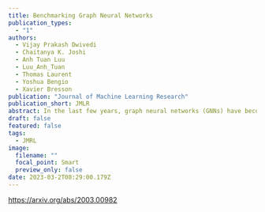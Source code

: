 ```yaml
---
title: Benchmarking Graph Neural Networks
publication_types:
  - "1"
authors:
  - Vijay Prakash Dwivedi
  - Chaitanya K. Joshi
  - Anh Tuan Luu
  - Luu_Anh_Tuan
  - Thomas Laurent
  - Yoshua Bengio
  - Xavier Bresson
publication: "Journal of Machine Learning Research"
publication_short: JMLR
abstract: In the last few years, graph neural networks (GNNs) have become the standard toolkit for analyzing and learning from data on graphs. This emerging field has witnessed an extensive growth of promising techniques that have been applied with success to computer science, mathematics, biology, physics and chemistry. But for any successful field to become mainstream and reliable, benchmarks must be developed to quantify progress. This led us in March 2020 to release a benchmark framework that i) comprises of a diverse collection of mathematical and real-world graphs, ii) enables fair model comparison with the same parameter budget to identify key architectures, iii) has an open-source, easy-to-use and reproducible code infrastructure, and iv) is flexible for researchers to experiment with new theoretical ideas. As of December 2022, the GitHub repository has reached 2,000 stars and 380 forks, which demonstrates the utility of the proposed open-source framework through the wide usage by the GNN community. In this paper, we present an updated version of our benchmark with a concise presentation of the aforementioned framework characteristics, an additional medium-sized molecular dataset AQSOL, similar to the popular ZINC, but with a real-world measured chemical target, and discuss how this framework can be leveraged to explore new GNN designs and insights. As a proof of value of our benchmark, we study the case of graph positional encoding (PE) in GNNs, which was introduced with this benchmark and has since spurred interest of exploring more powerful PE for Transformers and GNNs in a robust experimental setting.
draft: false
featured: false
tags:
  - JMRL
image:
  filename: ""
  focal_point: Smart
  preview_only: false
date: 2023-03-2T08:29:00.179Z
---
```

https://arxiv.org/abs/2003.00982